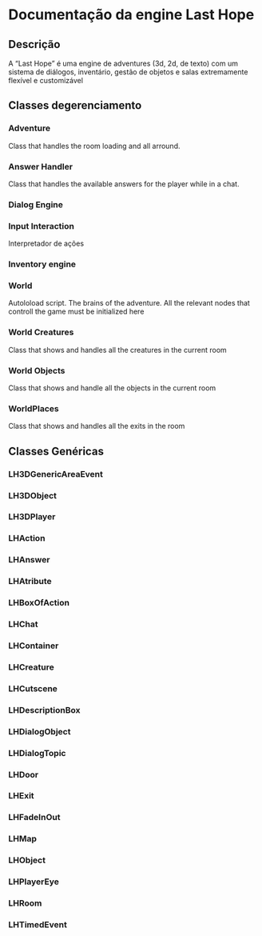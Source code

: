 # Documentação da engine Last Hope

## Descrição 
A “Last Hope” é uma engine de adventures (3d, 2d, de texto) com um sistema de diálogos, inventário, gestão de objetos e salas extremamente flexível e customizável

## Classes degerenciamento

### Adventure
Class that handles the room loading and all arround.
### Answer Handler
Class that handles the available answers for the player while in a chat.
### Dialog Engine
### Input Interaction
Interpretador de ações
### Inventory engine
### World
Autoloload script. The brains of the adventure. All the relevant nodes that controll the game must be initialized here
### World Creatures
Class that shows and handles all the creatures in the current room
### World Objects
 Class that shows and handle all the objects in the current room
### WorldPlaces
Class that shows and handles all the exits in the room

## Classes Genéricas
### LH3DGenericAreaEvent
### LH3DObject
### LH3DPlayer
### LHAction
### LHAnswer
### LHAtribute
### LHBoxOfAction
### LHChat
### LHContainer
### LHCreature
### LHCutscene
### LHDescriptionBox
### LHDialogObject
### LHDialogTopic
### LHDoor
### LHExit
### LHFadeInOut
### LHMap
### LHObject
### LHPlayerEye
### LHRoom
### LHTimedEvent

